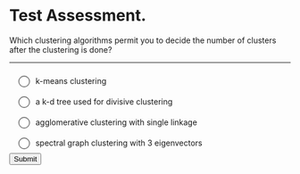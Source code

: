 # Test Assessment. 

<link rel="stylesheet" href="https://stackpath.bootstrapcdn.com/bootstrap/4.3.1/css/bootstrap.min.css" integrity="sha384-ggOyR0iXCbMQv3Xipma34MD+dH/1fQ784/j6cY/iJTQUOhcWr7x9JvoRxT2MZw1T" crossorigin="anonymous">

<div id="MCQ-question">
    <div id="q-block">
        <div id="q-text">
            Which clustering algorithms permit you to decide the number of clusters after the clustering is done?
        </div>
        <div id="q-subtext">
            <p></p>
        </div>
        <hr>
    </div>
    <div id='MCQ-block-1' style='padding: 10px;'>
        <label for='choice-1' style=' padding: 5px;'>
        <input type='radio' name='option' id='choice-1' style='transform: scale(1.6); margin-right: 10px; vertical-align: middle; margin-top: -2px;' />
        k-means clustering
        </label>
        <span id='result-1'></span>
    </div>
    <div id='MCQ-block-2' style='padding: 10px;'>
        <label for='choice-2' style=' padding: 5px;'>
        <input type='radio' name='option' id='choice-2' style='transform: scale(1.6); margin-right: 10px; vertical-align: middle; margin-top: -2px;' />
        a k-d tree used for divisive clustering
        </label>
        <span id='result-2'></span>
    </div>
    <div id='MCQ-block-3' style='padding: 10px;'>
        <label for='choice-3' style=' padding: 5px;'>
        <input type='radio' name='option' id='choice-3' style='transform: scale(1.6); margin-right: 10px; vertical-align: middle; margin-top: -2px;' />
        agglomerative clustering with single linkage
    </label>
    <span id='result-3'></span>
    </div>
    <div id='MCQ-block-4' style='padding: 10px;'>
        <label for='choice-4' style=' padding: 5px;'>
        <input type='radio' name='option' id='choice-4' style='transform: scale(1.6); margin-right: 10px; vertical-align: middle; margin-top: -2px;' />
        spectral graph clustering with 3 eigenvectors
        </label>
        <span id='result-4'></span>
    </div>
    <button type='button' onclick='checkAnswer()'>Submit</button>
</div>

<script type="text/javascript" src="http://code.jquery.com/jquery.min.js"></script>

<script>
    console.log("Started Script.");
    function importQuestions(){
        console.log(questions);
    }
    function checkAnswer() {
        if (document.getElementById('choice-1').checked) {
        document.getElementById('MCQ-block-1').style.border = '3px solid red'
        document.getElementById('result-1').style.color = 'red'
        document.getElementById('result-1').innerHTML = 'Incorrect!'
        }
        if (document.getElementById('choice-2').checked) {
        document.getElementById('MCQ-block-2').style.border = '3px solid limegreen'
        document.getElementById('result-2').style.color = 'limegreen'
        document.getElementById('result-2').innerHTML = 'Correct!'
        }
        if (document.getElementById('choice-3').checked) {
        document.getElementById('MCQ-block-3').style.border = '3px solid limegreen'
        document.getElementById('result-3').style.color = 'limegreen'
        document.getElementById('result-3').innerHTML = 'Correct!'
        }
        if (document.getElementById('choice-4').checked) {
        document.getElementById('MCQ-block-4').style.border = '3px solid red'
        document.getElementById('result-4').style.color = 'red'
        document.getElementById('result-4').innerHTML = 'Incorrect!'
        }
    }
</script>

<script id="MathJax-script" async
src="https://cdn.jsdelivr.net/npm/mathjax@3.0.1/es5/tex-mml-chtml.js">
</script>
</div>